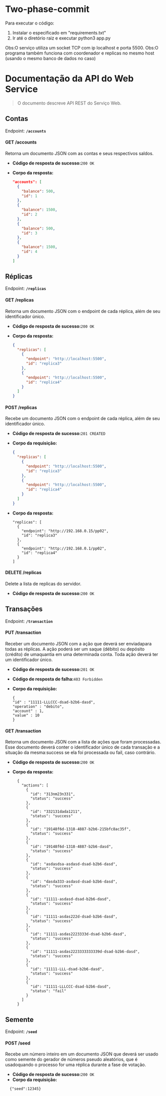# Two-phase-commit

Para executar o código:
1. Instalar o especificado em "requirements.txt"
2. Ir até o diretório raiz e executar python3 app.py

Obs:O serviço utiliza um socket TCP com ip localhost e porta 5500.
Obs:O programa também funciona com coordenador e replicas no mesmo host (usando o mesmo banco de dados no caso)

# Documentação da API do Web Service

> O documento descreve API REST do Serviço Web. 


## Contas

Endpoint: **`/accounts`**


#### GET /accounts
Retorna um documento JSON com as contas e seus respectivos saldos.

* **Código  de resposta de sucesso:**`200 OK`

* **Corpo da resposta:**

  ```json
  "accounts": [
    {
      "balance": 500,
      "id": 1
    },
    {
      "balance": 1500,
      "id": 2
    },
    {
      "balance": 500,
      "id": 3
    },
    {
      "balance": 1500,
      "id": 4
    }
  ]

## Réplicas

Endpoint: **`/replicas`**

#### GET /replicas
Retorna um documento JSON com o endpoint de cada réplica, além de seu identificador único.

* **Código  de resposta de sucesso:**`200 OK`

* **Corpo da resposta:**

  ```json
  {
    "replicas": [
      {
        "endpoint": "http://localhost:5500",
        "id": "replica3"
      },
      {
        "endpoint": "http://localhost:5500",
        "id": "replica4"
      }
    ]
  }

#### POST /replicas
Recebe um documento JSON com o endpoint de cada réplica, além de seu identificador único.
* **Código  de resposta de sucesso:**`201 CREATED`

* **Corpo da requisição:**

  ```json
  {
    "replicas": [
      {
        "endpoint": "http://localhost:5500",
        "id": "replica3"
      },
      {
        "endpoint": "http://localhost:5500",
        "id": "replica4"
      }
    ]
  }


* **Corpo da resposta:**

  ```json{
  "replicas": [
    {
      "endpoint": "http://192.168.0.15/pp02",
      "id": "replica3"
    },
    {
      "endpoint": "http://192.168.0.1/pp02",
      "id": "replica4"
    }
  ]
  
#### DELETE /replicas
Delete a lista de replicas do servidor.
* **Código  de resposta de sucesso:**`200 OK`

## Transações

Endpoint: **`/transaction`**

#### PUT /transaction
Receber um documento JSON com a ação que deverá ser enviadapara todas as réplicas. A ação poderá ser um saque (débito) ou depósito (crédito) de umaquantia em uma determinada conta. Toda ação deverá ter um identificador único.
* **Código  de resposta de sucesso:**`201 OK`
* **Código  de resposta de falha:**`403 Forbidden`

* **Corpo da requisição:**

  ```json{
  {
  "id" : "11111-LLLCCC-dsad-b2b6-dasd",
  "operation" : "debito",
  "account" : 1,
  "value" : 10
  }

#### GET /transaction
Retorna um documento JSON com a lista de ações que foram processadas. Esse documento deverá conter o identificador único de cada transação e a situação da mesma:success se ela foi processada ou fail, caso contrário.
* **Código  de resposta de sucesso:**`200 OK`

* **Corpo da resposta:**
  ```json{
    {
      "actions": [
        {
          "id": "313nm23n331",
          "status": "success"
        },
        {
          "id": "332131dada1211",
          "status": "success"
        },
        {
          "id": "19148f6d-1318-4887-b2b6-215bfc8ac35f",
          "status": "success"
        },
        {
          "id": "19148f6d-1318-4887-b2b6-dasd",
          "status": "success"
        },
        {
          "id": "asdasdsa-asdasd-dsad-b2b6-dasd",
          "status": "success"
        },
        {
          "id": "dasda333-asdasd-dsad-b2b6-dasd",
          "status": "success"
        },
        {
          "id": "11111-asdasd-dsad-b2b6-dasd",
          "status": "success"
        },
        {
          "id": "11111-asdas222d-dsad-b2b6-dasd",
          "status": "success"
        },
        {
          "id": "11111-asdas2223333d-dsad-b2b6-dasd",
          "status": "success"
        },
        {
          "id": "11111-asdas2223333333339d-dsad-b2b6-dasd",
          "status": "success"
        },
        {
          "id": "11111-LLL-dsad-b2b6-dasd",
          "status": "success"
        },
        {
          "id": "11111-LLLCCC-dsad-b2b6-dasd",
          "status": "fail"
        }
      ]
    }

## Semente

Endpoint: **`/seed`**

#### POST /seed
Recebe um  número  inteiro  em  um  documento  JSON  que deverá ser usado como semente do gerador de números pseudo aleatórios, que é usadoquando o processo for uma réplica durante a fase de votação.
* **Código  de resposta de sucesso:**`200 OK`
* **Corpo da requisição:**
```json{
  {"seed":12345}




